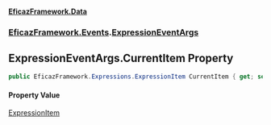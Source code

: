 #### [EficazFramework.Data](EficazFrameworkData.md 'EficazFramework Data')
### [EficazFramework.Events](EficazFrameworkData.md#EficazFramework.Events 'EficazFramework.Events').[ExpressionEventArgs](EficazFramework.Events/ExpressionEventArgs.md 'EficazFramework.Events.ExpressionEventArgs')

## ExpressionEventArgs.CurrentItem Property

```csharp
public EficazFramework.Expressions.ExpressionItem CurrentItem { get; set; }
```

#### Property Value
[ExpressionItem](EficazFramework.Expressions/ExpressionItem.md 'EficazFramework.Expressions.ExpressionItem')